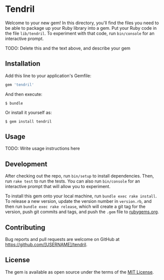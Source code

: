 # Tendril

Welcome to your new gem! In this directory, you'll find the files you need to be able to package up your Ruby library into a gem. Put your Ruby code in the file `lib/tendril`. To experiment with that code, run `bin/console` for an interactive prompt.

TODO: Delete this and the text above, and describe your gem

## Installation

Add this line to your application's Gemfile:

```ruby
gem 'tendril'
```

And then execute:

    $ bundle

Or install it yourself as:

    $ gem install tendril

## Usage

TODO: Write usage instructions here

## Development

After checking out the repo, run `bin/setup` to install dependencies. Then, run `rake test` to run the tests. You can also run `bin/console` for an interactive prompt that will allow you to experiment.

To install this gem onto your local machine, run `bundle exec rake install`. To release a new version, update the version number in `version.rb`, and then run `bundle exec rake release`, which will create a git tag for the version, push git commits and tags, and push the `.gem` file to [rubygems.org](https://rubygems.org).

## Contributing

Bug reports and pull requests are welcome on GitHub at https://github.com/[USERNAME]/tendril.


## License

The gem is available as open source under the terms of the [MIT License](http://opensource.org/licenses/MIT).

